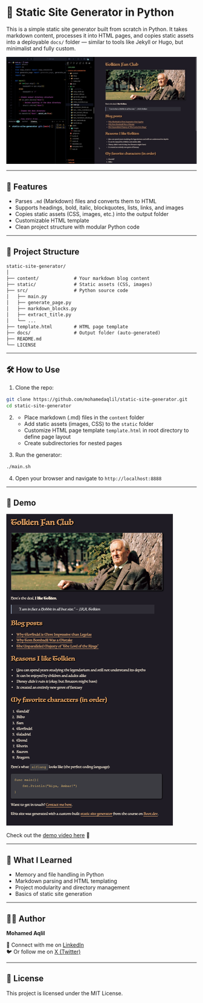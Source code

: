 
# 🧱 Static Site Generator in Python

This is a simple static site generator built from scratch in Python. It takes markdown content, processes it into HTML pages, and copies static assets into a deployable `docs/` folder — similar to tools like Jekyll or Hugo, but minimalist and fully custom.

![Preview Screenshot](assets/preview.jpg)

---

## 🚀 Features

- Parses `.md` (Markdown) files and converts them to HTML
- Supports headings, bold, italic, blockquotes, lists, links, and images
- Copies static assets (CSS, images, etc.) into the output folder
- Customizable HTML template
- Clean project structure with modular Python code

---

## 📁 Project Structure

```
static-site-generator/
│
├── content/             # Your markdown blog content
├── static/              # Static assets (CSS, images)
├── src/                 # Python source code
│   ├── main.py
│   ├── generate_page.py
│   ├── markdown_blocks.py
│   ├── extract_title.py
│   └── ...
├── template.html        # HTML page template
├── docs/                # Output folder (auto-generated)
├── README.md
└── LICENSE
```

---

## 🛠 How to Use

1. Clone the repo:

```bash
git clone https://github.com/mohamedaqlil/static-site-generator.git
cd static-site-generator
```

2. - Place markdown (.md) files in the `content` folder
   - Add static assets (images, CSS) to the `static` folder
   - Customize HTML page template `template.html` in root directory to define page layout
   - Create subdirectories for nested pages

3. Run the generator:

```bash
./main.sh
```

4. Open your browser and navigate to `http://localhost:8888`

---

## 📸 Demo

![Site Preview](assets/demo-screenshot.jpg)

Check out the [demo video here](https://youtu.be/mWKk3hlP9eQ?si=8k5uEI5xAM8ZNc__) 🎥

---

## 🧠 What I Learned

- Memory and file handling in Python
- Markdown parsing and HTML templating
- Project modularity and directory management
- Basics of static site generation

---

## 🧑‍💻 Author

**Mohamed Aqlil**  

🔗 Connect with me on [LinkedIn](https://www.linkedin.com/in/mohamedaqlil/)  
🐦 Or follow me on [X (Twitter)](https://x.com/aqlil_mohamed)

---

## 📄 License

This project is licensed under the MIT License.
